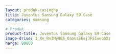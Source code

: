 ```yaml
---
layout: produk-casinghp
title: Juventus Samsung Galaxy S9 Case
categories: samsung

# Produk
product-title: Juventus Samsung Galaxy S9 Case
image-drive: 1_Xv_RvIMy9B6_OaousEEsjJFS1weoGXz
harga: 90000
---
```

